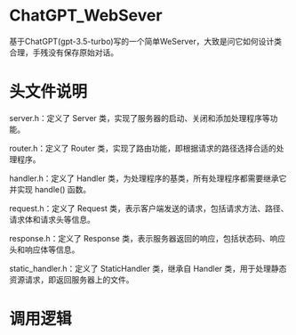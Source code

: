 # ChatGPT_WebSever
基于ChatGPT(gpt-3.5-turbo)写的一个简单WeServer，大致是问它如何设计类合理，手残没有保存原始对话。

# 头文件说明
server.h：定义了 Server 类，实现了服务器的启动、关闭和添加处理程序等功能。

router.h：定义了 Router 类，实现了路由功能，即根据请求的路径选择合适的处理程序。

handler.h：定义了 Handler 类，为处理程序的基类，所有处理程序都需要继承它并实现 handle() 函数。

request.h：定义了 Request 类，表示客户端发送的请求，包括请求方法、路径、请求体和请求头等信息。

response.h：定义了 Response 类，表示服务器返回的响应，包括状态码、响应头和响应体等信息。

static_handler.h：定义了 StaticHandler 类，继承自 Handler 类，用于处理静态资源请求，即返回服务器上的文件。

# 调用逻辑

